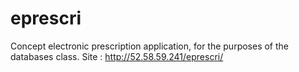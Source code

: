 # eprescri
Concept electronic prescription application, for the purposes of the databases class.
Site : http://52.58.59.241/eprescri/
